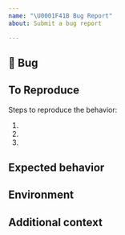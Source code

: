```yaml
---
name: "\U0001F41B Bug Report"
about: Submit a bug report

---
```


## 🐛 Bug

<!-- A clear and concise description of what the bug is. -->

## To Reproduce

Steps to reproduce the behavior:

1.
1.
1.

<!-- If you have a code sample, error messages, stack traces, please provide it here as well -->

## Expected behavior

<!-- A clear and concise description of what you expected to happen. -->

## Environment

<!-- Operating system, compiler, compiler options. -->

## Additional context

<!-- Add any other context about the problem here. -->
